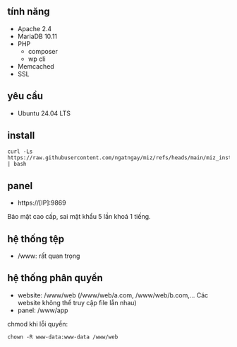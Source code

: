## tính năng

- Apache 2.4
- MariaDB 10.11
- PHP
    - composer
    - wp cli
- Memcached
- SSL

## yêu cầu

- Ubuntu 24.04 LTS

## install

```
curl -Ls https://raw.githubusercontent.com/ngatngay/miz/refs/heads/main/miz_install.sh | bash
```

## panel
- https://[IP]:9869

Bảo mật cao cấp, sai mật khẩu 5 lần khoá 1 tiếng.

## hệ thống tệp

- /www: rất quan trọng

## hệ thống phân quyền

- website: /www/web (/www/web/a.com, /www/web/b.com,... Các website không thể truy cập file lẫn nhau)
- panel: /www/app

chmod khi lỗi quyền:

```
chown -R www-data:www-data /www/web
```